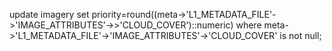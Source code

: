 update imagery set priority=round((meta->'L1_METADATA_FILE'->'IMAGE_ATTRIBUTES'->>'CLOUD_COVER')::numeric) where meta->'L1_METADATA_FILE'->'IMAGE_ATTRIBUTES'->'CLOUD_COVER' is not null;
